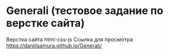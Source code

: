 # Generali (тестовое задание по верстке сайта)
Верстка сайта html-css-js
Ссылка для просмотра
https://daniilsamura.github.io/Generali/
